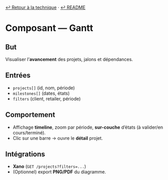 [↩️ Retour à la technique](../technique.md) · [↩️ README](../README.md)

# Composant — Gantt

## But
Visualiser l’**avancement** des projets, jalons et dépendances.

## Entrées
- `projects[]` (id, nom, période)
- `milestones[]` (dates, états)
- `filters` (client, retailer, période)

## Comportement
- Affichage **timeline**, zoom par période, **sur-couche** d’états (à valider/en cours/terminé).
- Clic sur une barre → ouvre le **détail** projet.

## Intégrations
- **Xano** (`GET /projects?filters=...`)
- (Optionnel) export **PNG/PDF** du diagramme.
